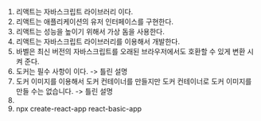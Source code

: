 1. 리액트는 자바스크립트 라이브러리 이다.
2. 리액트는 애플리케이션의 유저 인터페이스를 구현한다.
3. 리액트는 성능을 높이기 위해서 가상 돔을 사용한다.
4. 리액트는 자바스크립트 라이브러리를 이용해서 개발한다.
5. 바벨은 최신 버전의 자바스크립트를 오래된 브라우저에서도 호환할 수 있게 변환 시켜 준다.
6. 도커는 필수 사항이 이다. -> 틀린 설명
7. 도커 이미지를 이용해서 도커 컨테이너를 만들지만 도커 컨테이너로 도커 이미지를 만들 수는 없습니다. -> 틀린 설명
8. 
9. npx create-react-app react-basic-app